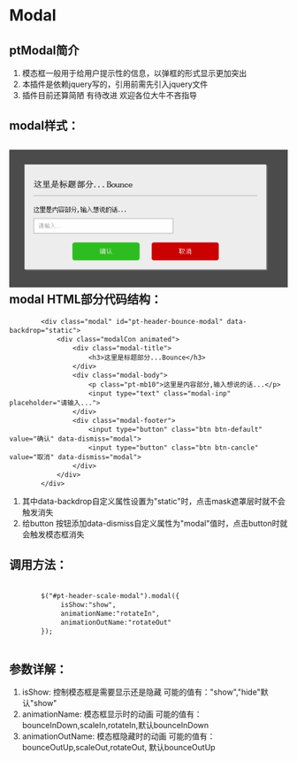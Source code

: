 Modal
======
ptModal简介
-----
1. 模态框一般用于给用户提示性的信息，以弹框的形式显示更加突出
2. 本插件是依赖jquery写的，引用前需先引入jquery文件
3. 插件目前还算简陋 有待改进 欢迎各位大牛不吝指导

modal样式：
---------
![Image](https://github.com/summershanshan/ptModal/raw/master/img/modal.png)
modal HTML部分代码结构：
---------------------
```
        <div class="modal" id="pt-header-bounce-modal" data-backdrop="static">
            <div class="modalCon animated">
                <div class="modal-title">
                    <h3>这里是标题部分...Bounce</h3>
                </div>
                <div class="modal-body">
                    <p class="pt-mb10">这里是内容部分,输入想说的话...</p>
                    <input type="text" class="modal-inp" placeholder="请输入...">
                </div>
                <div class="modal-footer">
                    <input type="button" class="btn btn-default" value="确认" data-dismiss="modal">
                    <input type="button" class="btn btn-cancle" value="取消" data-dismiss="modal">
                </div>
            </div>
        </div>
```
1. 其中data-backdrop自定义属性设置为"static"时，点击mask遮罩层时就不会触发消失
2. 给button 按钮添加data-dismiss自定义属性为"modal"值时，点击button时就会触发模态框消失

调用方法：
-------
<pre>
    <code>
        $("#pt-header-scale-modal").modal({
             isShow:"show",
             animationName:"rotateIn",
             animationOutName:"rotateOut"
        });
    </code>
</pre>
参数详解：
--------
1. isShow: 控制模态框是需要显示还是隐藏 可能的值有："show","hide"默认"show"
2. animationName: 模态框显示时的动画 可能的值有：bounceInDown,scaleIn,rotateIn,默认bounceInDown
3. animationOutName: 模态框隐藏时的动画 可能的值有：bounceOutUp,scaleOut,rotateOut, 默认bounceOutUp